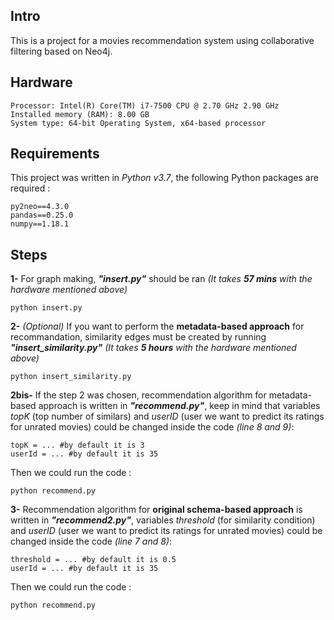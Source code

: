 ## Intro

This is a project for a movies recommendation system using collaborative filtering based on Neo4j.

## Hardware
```
Processor: Intel(R) Core(TM) i7-7500 CPU @ 2.70 GHz 2.90 GHz
Installed memory (RAM): 8.00 GB
System type: 64-bit Operating System, x64-based processor
```

## Requirements

This project was written in *Python v3.7*, the following Python packages are required :
```
py2neo==4.3.0
pandas==0.25.0
numpy==1.18.1
```

## Steps

**1-** For graph making, ***"insert.py"*** should be ran *(It takes* ***57 mins*** *with the hardware mentioned above)*
```
python insert.py
```

**2-** *(Optional)* If you want to perform the **metadata-based approach** for recommandation, similarity edges must be created by running ***"insert_similarity.py"*** *(It takes* ***5 hours*** *with the hardware mentioned above)*
```
python insert_similarity.py
```

**2bis-** If the step 2 was chosen, recommendation algorithm for metadata-based approach is written in ***"recommend.py"***, keep in mind that variables *topK* (top number of similars) and *userID* (user we want to predict its ratings for unrated movies) could be changed inside the code *(line 8 and 9)*:
```
topK = ... #by default it is 3
userId = ... #by default it is 35
```
Then we could run the code :
```
python recommend.py
```

**3-** Recommendation algorithm for **original schema-based approach** is written in ***"recommend2.py"***, variables *threshold* (for similarity condition) and *userID* (user we want to predict its ratings for unrated movies) could be changed inside the code *(line 7 and 8)*:
```
threshold = ... #by default it is 0.5
userId = ... #by default it is 35
```
Then we could run the code :
```
python recommend.py
```
